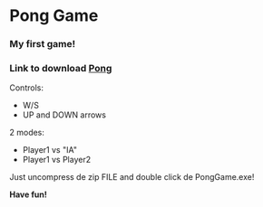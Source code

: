 
# Pong Game

### My first game!
### Link to download [Pong](https://1ai-13.itch.io/pong-game)

Controls: 
- W/S 
- UP and DOWN arrows

2 modes: 
- Player1 vs "IA"
- Player1 vs Player2
  
Just uncompress de zip FILE and double click de PongGame.exe!

**Have fun!**
